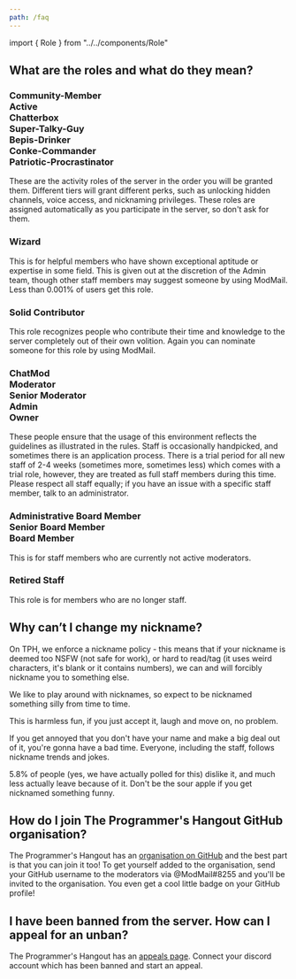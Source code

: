 ```yaml
---
path: /faq
---
```


import { Role } from "../../components/Role"

## What are the roles and what do they mean?

### <Role color="#babbbe">Community-Member</Role><br /><Role color="#e9c545">Active</Role><br /><Role color="#3b74d1">Chatterbox</Role><br /><Role color="#ce4ac6">Super-Talky-Guy</Role><br /><Role color="#62ccbd">Bepis-Drinker</Role><br /><Role color="#d45846">Conke-Commander</Role><br /><Role color="#985bf6">Patriotic-Procrastinator</Role>

These are the activity roles of the server in the order you will be granted them. Different tiers will grant different perks, such as unlocking hidden channels, voice access, and nicknaming privileges. These roles are assigned automatically as you participate in the server, so don't ask for them.

### <Role color="#915db1">Wizard</Role>

This is for helpful members who have shown exceptional aptitude or expertise in some field. This is given out at the discretion of the Admin team, though other staff members may suggest someone by using ModMail. Less than 0.001% of users get this role.

### <Role color="#968ce3">Solid Contributor</Role>

This role recognizes people who contribute their time and knowledge to the server completely out of their own volition. Again you can nominate someone for this role by using ModMail.

### <Role color="#babbbe">ChatMod</Role><br /><Role color="#babbbe">Moderator</Role><br /><Role color="#babbbe">Senior Moderator</Role><br /><Role color="#babbbe">Admin</Role><br /><Role color="#babbbe">Owner</Role>

These people ensure that the usage of this environment reflects the guidelines as illustrated in the rules. Staff is occasionally handpicked, and sometimes there is an application process. There is a trial period for all new staff of 2-4 weeks (sometimes more, sometimes less) which comes with a trial role, however, they are treated as full staff members during this time. Please respect all staff equally; if you have an issue with a specific staff member, talk to an administrator.

### <Role color="#babbbe">Administrative Board Member</Role><br /><Role color="#babbbe">Senior Board Member</Role><br /><Role color="#babbbe">Board Member</Role>

This is for staff members who are currently not active moderators.

### <Role color="#98ed88">Retired Staff</Role>

This role is for members who are no longer staff.

## Why can’t I change my nickname?

On TPH, we enforce a nickname policy - this means that if your nickname is deemed too NSFW (not safe for work), or hard to read/tag (it uses weird characters, it's blank or it contains numbers), we can and will forcibly nickname you to something else.

We like to play around with nicknames, so expect to be nicknamed something silly from time to time.

This is harmless fun, if you just accept it, laugh and move on, no problem.

If you get annoyed that you don't have your name and make a big deal out of it, you're gonna have a bad time. Everyone, including the staff, follows nickname trends and jokes.

5.8% of people (yes, we have actually polled for this) dislike it, and much less actually leave because of it. Don't be the sour apple if you get nicknamed something funny.

## How do I join The Programmer's Hangout GitHub organisation?

The Programmer's Hangout has an [organisation on GitHub](https://github.com/the-programmers-hangout) and the best part is that you can join it too! To get yourself added to the organisation, send your GitHub username to the moderators via @ModMail#8255 and you'll be invited to the organisation. You even get a cool little badge on your GitHub profile!

## I have been banned from the server. How can I appeal for an unban?

The Programmer's Hangout has an [appeals page](/appeals). Connect your discord account which has been banned and start an appeal.
